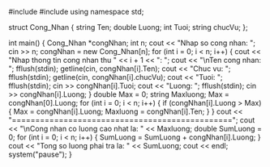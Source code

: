 #include<iostream>
#include<string>
using namespace std;

struct Cong_Nhan
{
	string Ten;
	double Luong;
	int Tuoi;
	string chucVu;
};

int main()
{
	Cong_Nhan *congNhan;
	int n;
	cout << "Nhap so cong nhan: ";
	cin >> n;
	congNhan = new Cong_Nhan[n];
	for (int i = 0; i < n; i++)
	{
		cout << "Nhap thong tin cong nhan thu " << i + 1 << ": ";
		cout << "\nTen cong nhan: ";
		fflush(stdin);
		getline(cin, congNhan[i].Ten);
		cout << "Chuc vu: ";
		fflush(stdin);
		getline(cin, congNhan[i].chucVu);
		cout << "Tuoi: ";
		fflush(stdin);
		cin >> congNhan[i].Tuoi;
		cout << "Luong: ";
		fflush(stdin);
		cin >> congNhan[i].Luong;
	}
	double Max = 0;
	string Maxluong;
	Max = congNhan[0].Luong;
	for (int i = 0; i < n; i++)
	{
		if (congNhan[i].Luong > Max)
		{
			Max = congNhan[i].Luong;
			Maxluong = congNhan[i].Ten;
		}
	}
	cout << "===============================================";
	cout << "\nCong nhan co luong cao nhat la: " << Maxluong;
	double SumLuong = 0;
	for (int i = 0; i < n; i++)
	{
		SumLuong = SumLuong + congNhan[i].Luong;
	}
	cout << "Tong so luong phai tra la: " << SumLuong;
	cout << endl;
	system("pause");
}
